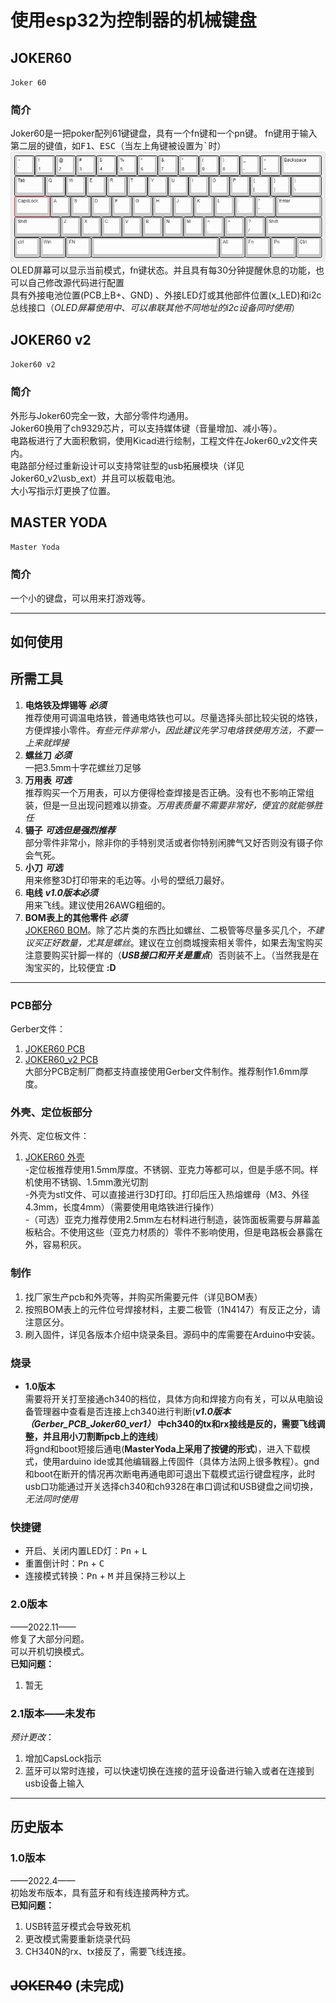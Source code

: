 # 使用esp32为控制器的机械键盘

## **JOKER60**
`Joker 60` 
### **简介**
Joker60是一把poker配列61键键盘，具有一个fn键和一个pn键。
fn键用于输入第二层的键值，如<kbd>F1</kbd>、<kbd>ESC</kbd>（当左上角键被设置为<kbd>`</kbd>时）\
![JOKER60 Layout](https://github.com/LiuZSChina/esp32_keyboard/blob/main/Joker60/Joker60-layout.jpg)\
OLED屏幕可以显示当前模式，fn键状态。并且具有每30分钟提醒休息的功能，也可以自己修改源代码进行配置\
具有外接电池位置(PCB上B+、GND) 、外接LED灯或其他部件位置(x_LED)和i2c总线接口（*OLED屏幕使用中、可以串联其他不同地址的i2c设备同时使用*）

## **JOKER60 v2**
`Joker60 v2` 
### **简介**
外形与Joker60完全一致，大部分零件均通用。\
Joker60换用了ch9329芯片，可以支持媒体键（音量增加、减小等）。\
电路板进行了大面积敷铜，使用Kicad进行绘制，工程文件在Joker60_v2文件夹内。\
电路部分经过重新设计可以支持常驻型的usb拓展模块（详见Joker60_v2\usb_ext）并且可以板载电池。\
大小写指示灯更换了位置。

## **MASTER YODA**
`Master Yoda` 
### **简介**
一个小的键盘，可以用来打游戏等。


---
## **如何使用**
## **所需工具**
1. **电烙铁及焊锡等** ***必须***\
    推荐使用可调温电烙铁，普通电烙铁也可以。尽量选择头部比较尖锐的烙铁，方便焊接小零件。*有些元件非常小，因此建议先学习电烙铁使用方法，不要一上来就焊接*
2. **螺丝刀** ***必须***\
    一把3.5mm十字花螺丝刀足够
3. **万用表** ***可选***\
    推荐购买一个万用表，可以方便得检查焊接是否正确。没有也不影响正常组装，但是一旦出现问题难以排查。*万用表质量不需要非常好，便宜的就能够胜任*
4. **镊子** ***可选但是强烈推荐***\
    部分零件非常小，除非你的手特别灵活或者你特别闲脾气又好否则没有镊子你会气死。
5. **小刀** ***可选***\
    用来修整3D打印带来的毛边等。小号的壁纸刀最好。
6. **电线** ***v1.0版本必须***\
    用来飞线。建议使用26AWG粗细的。
7. **BOM表上的其他零件** ***必须***\
    [JOKER60 BOM](https://github.com/LiuZSChina/esp32_keyboard/blob/main/Joker60/01/BOM_PCB_Joker60_ver1_2022-04-18.csv)。除了芯片类的东西比如螺丝、二极管等尽量多买几个，*不建议买正好数量，尤其是螺丝*。建议在立创商城搜索相关零件，如果去淘宝购买注意要购买针脚一样的（***USB接口和开关是重点***）否则装不上。（当然我是在淘宝买的，比较便宜 **:D**

---
###  **PCB部分**
Gerber文件：
1. [JOKER60 PCB](https://github.com/LiuZSChina/esp32_keyboard/blob/main/Joker60/01/Gerber_PCB_Joker60_ver1.zip) 
2. [JOKER60_v2 PCB](https://github.com/LiuZSChina/esp32_keyboard/blob/main/Joker60_v2/Joker60_v2_gerber/Joker60_v2_gerber_1026.zip) \
大部分PCB定制厂商都支持直接使用Gerber文件制作。推荐制作1.6mm厚度。
### **外壳、定位板部分**
外壳、定位板文件：
1. [JOKER60 外壳](https://github.com/LiuZSChina/esp32_keyboard/tree/main/Joker60/3D/ver1.0)\
-定位板推荐使用1.5mm厚度。不锈钢、亚克力等都可以，但是手感不同。样机使用不锈钢、1.5mm激光切割\
-外壳为stl文件、可以直接进行3D打印。打印后压入热熔螺母（M3、外径4.3mm，长度4mm）（需要使用电烙铁进行操作）\
-（可选）亚克力推荐使用2.5mm左右材料进行制造，装饰面板需要与屏幕盖板粘合。不使用这些（亚克力材质的）零件不影响使用，但是电路板会暴露在外，容易积灰。
### **制作**
1. 找厂家生产pcb和外壳等，并购买所需要元件（详见BOM表）
2. 按照BOM表上的元件位号焊接材料，主要二极管（1N4147）有反正之分，请注意区分。
3. 刷入固件，详见各版本介绍中烧录条目。源码中的库需要在Arduino中安装。
### **烧录**
+ **1.0版本**\
    需要将开关打至接通ch340的档位，具体方向和焊接方向有关，可以从电脑设备管理器中查看是否连接上ch340进行判断(***v1.0版本（Gerber_PCB_Joker60_ver1）* 中ch340的tx和rx接线是反的，需要飞线调整，并且用小刀割断pcb上的连线**)\
    将gnd和boot短接后通电(**MasterYoda上采用了按键的形式**)，进入下载模式，使用arduino ide或其他编辑器上传固件（具体方法网上很多教程）。gnd和boot在断开的情况再次断电再通电即可退出下载模式运行键盘程序，此时usb口功能通过开关选择ch340和ch9328在串口调试和USB键盘之间切换，*无法同时使用*

### **快捷键**
+ 开启、关闭内置LED灯：<kbd>Pn</kbd> + <kbd>L</kbd>
+ 重置倒计时：<kbd>Pn</kbd> + <kbd>C</kbd>
+ 连接模式转换：<kbd>Pn</kbd> + <kbd>M</kbd> 并且保持三秒以上

### **2.0版本**
——2022.11——\
修复了大部分问题。\
可以开机切换模式。\
**已知问题：** 
1. 暂无

### **2.1版本**——未发布
*预计更改*：
1. 增加CapsLock指示
2. 蓝牙可以常时连接，可以快速切换在连接的蓝牙设备进行输入或者在连接到usb设备上输入

---
## 历史版本
### **1.0版本**
——2022.4——\
初始发布版本，具有蓝牙和有线连接两种方式。\
**已知问题：** 
1. USB转蓝牙模式会导致死机
2. 更改模式需要重新烧录代码
3. CH340N的rx、tx接反了，需要飞线连接。




## ~~JOKER40~~ **(未完成)** 